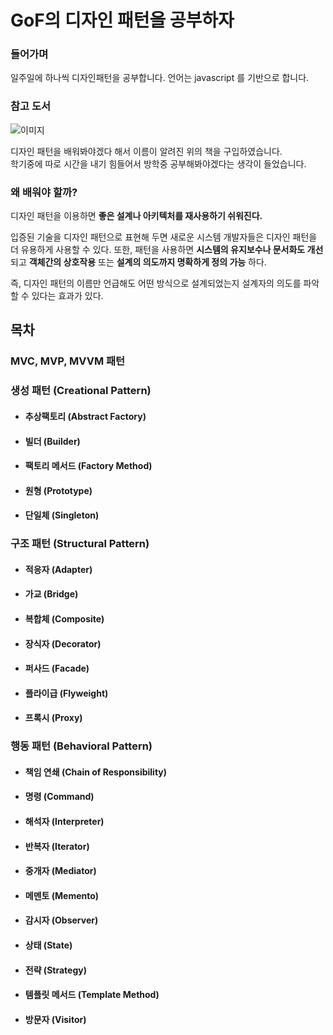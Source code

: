 # GoF의 디자인 패턴을 공부하자

### 들어가며
일주일에 하나씩 디자인패턴을 공부합니다. 언어는 javascript 를 기반으로 합니다.


### 참고 도서
![이미지](http://pds21.egloos.com/pds/201706/23/50/b0057850_594cf83f11881.jpg)

디자인 패턴을 배워봐야겠다 해서 이름이 알려진 위의 책을 구입하였습니다.  
학기중에 따로 시간을 내기 힘들어서 방학중 공부해봐야겠다는 생각이 들었습니다.

### 왜 배워야 할까?
디자인 패턴을 이용하면 **좋은 설계나 아키텍처를 재사용하기 쉬워진다.**

입증된 기술을 디자인 패턴으로 표현해 두면 새로운 시스템 개발자들은 디자인 패턴을 더 유용하게 사용할 수 있다. 또한, 패턴을 사용하면 **시스템의 유지보수나 문서화도 개선** 되고 **객체간의 상호작용** 또는 **설계의 의도까지 명확하게 정의 가능** 하다.

즉, 디자인 패턴의 이름만 언급해도 어떤 방식으로 설계되었는지 설계자의 의도를 파악할 수 있다는 효과가 있다.


## 목차
### MVC, MVP, MVVM 패턴
### 생성 패턴 (Creational Pattern)
* #### 추상팩토리 (Abstract Factory)
* #### 빌더 (Builder)
* #### 팩토리 메서드 (Factory Method)
* #### 원형 (Prototype)
* #### 단일체 (Singleton)


### 구조 패턴 (Structural Pattern)
* #### 적응자 (Adapter)
* #### 가교 (Bridge)
* #### 복합체 (Composite)
* #### 장식자 (Decorator)
* #### 퍼사드 (Facade)
* #### 플라이급 (Flyweight)
* #### 프록시 (Proxy)

### 행동 패턴 (Behavioral Pattern)
* #### 책임 연쇄 (Chain of Responsibility)
* #### 명령 (Command)
* #### 해석자 (Interpreter)
* #### 반복자 (Iterator)
* #### 중개자 (Mediator)
* #### 메멘토 (Memento)
* #### 감시자 (Observer)
* #### 상태 (State)
* #### 전략 (Strategy)
* #### 템플릿 메서드 (Template Method)
* #### 방문자 (Visitor)
